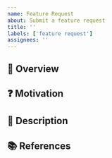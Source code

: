 ```yaml
---
name: Feature Request
about: Submit a feature request
title: ''
labels: ['feature request']
assignees: ''
---
```


<!-- Edit issue title -->

## 🌈 Overview <!-- Write a brief overview of the feature -->



## ❓ Motivation <!-- Summarize motivation of the feature request. Why should our SDK have this feature? -->



## 🎨 Description <!-- Provide a detailed description of the feature -->



## 📚 References <!-- Provide a list of external links related to this issue (if any) -->

